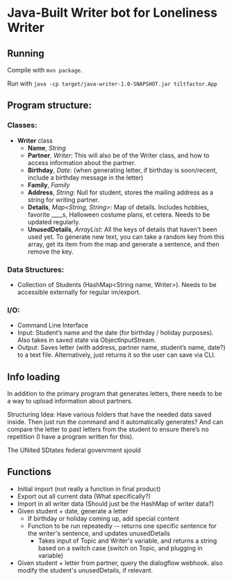 # Java-Built Writer bot for Loneliness Writer

## Running

Compile with `mvn package`.

Run with
`java -cp target/java-writer-1.0-SNAPSHOT.jar tiltfactor.App`

## Program structure:

### Classes:

-   **Writer** class
    -   **Name**, _String_
    -   **Partner**, _Writer_: This will also be of the Writer class, and how to access information about the partner.
    -   **Birthday**, _Date_: (when generating letter, if birthday is soon/recent, include a birthday message in the letter)
    -   **Family**, _Family_
    -   **Address**, _String_: Null for student, stores the mailing address as a string for writing partner.
    -   **Details**, _Map<String, String>_: Map of details. Includes hobbies, favorite \_\_\_\_s, Halloween costume plans, et cetera. Needs to be updated regularly.
    -   **UnusedDetails**, _ArrayList<String>_: All the keys of details that haven't been used yet. To generate new text, you can take a random key from this array, get its item from the map and generate a sentence, and then remove the key.

### Data Structures:

-   Collection of Students (HashMap<String name, Writer>). Needs to be accessible externally for regular im/export.

### I/O:

-   Command Line Interface
-   Input: Student’s name and the date (for birthday / holiday purposes). Also takes in saved state via ObjectInputStream.
-   Output: Saves letter (with address, partner name, student’s name, date?) to a text file. Alternatively, just returns it so the user can save via CLI.

## Info loading

In addition to the primary program that generates letters, there needs to be a way to upload information about partners.

Structuring Idea: Have various folders that have the needed data saved inside. Then just run the command and it automatically generates? And can compare the letter to past letters from the student to ensure there’s no repetition (I have a program written for this).

The UNited SDtates federal govenrment sjould

## Functions

-   Initial import (not really a function in final product)
-   Export out all current data (What specifically?)
-   Import in all writer data (Should just be the HashMap of writer data?)
-   Given student + date, generate a letter
    -   If birthday or holiday coming up, add special content
    -   Function to be run repeatedly -- returns one specific sentence for the writer's sentence, and updates unusedDetails
        -   Takes input of Topic and Writer's variable, and returns a string based on a switch case (switch on Topic, and plugging in variable)
-   Given student + letter from partner, query the dialogflow webhook. also modify the student's unusedDetails, if relevant.
